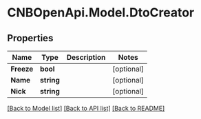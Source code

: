 # CNBOpenApi.Model.DtoCreator

## Properties

Name | Type | Description | Notes
------------ | ------------- | ------------- | -------------
**Freeze** | **bool** |  | [optional] 
**Name** | **string** |  | [optional] 
**Nick** | **string** |  | [optional] 

[[Back to Model list]](../../README.md#documentation-for-models) [[Back to API list]](../../README.md#documentation-for-api-endpoints) [[Back to README]](../../README.md)


